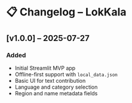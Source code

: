 # 📋 Changelog – LokKala

## [v1.0.0] – 2025-07-27

### Added
- Initial Streamlit MVP app
- Offline-first support with `local_data.json`
- Basic UI for text contribution
- Language and category selection
- Region and name metadata fields
